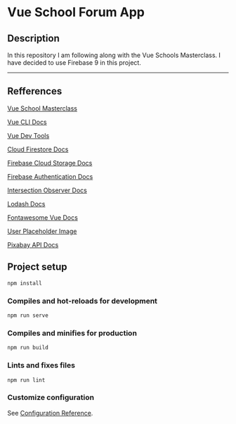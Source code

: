 # Vue School Forum App

## Description

In this repository I am following along with the Vue Schools Masterclass. I have decided to use Firebase 9 in this project.

---

## Refferences

[Vue School Masterclass](https://vueschool.io/courses/the-vuejs-3-master-class)

[Vue CLI Docs](https://cli.vuejs.org/)

[Vue Dev Tools](https://devtools.vuejs.org/guide/installation.html)

[Cloud Firestore Docs](https://firebase.google.com/docs/firestore)

[Firebase Cloud Storage Docs](ase.google.com/docs/storage)

[Firebase Authentication Docs](https://firebase.google.com/docs/auth)

[Intersection Observer Docs](https://developer.mozilla.org/en-US/docs/Web/API/Intersection_Observer_API)

[Lodash Docs](https://lodash.com/docs/)

[Fontawesome Vue Docs](https://fontawesome.com/docs/web/use-with/vue/)

[User Placeholder Image](https://commons.wikimedia.org/wiki/File:Portrait_Placeholder.png)

[Pixabay API Docs](https://pixabay.com/api/docs/)

## Project setup

```
npm install
```

### Compiles and hot-reloads for development

```
npm run serve
```

### Compiles and minifies for production

```
npm run build
```

### Lints and fixes files

```
npm run lint
```

### Customize configuration

See [Configuration Reference](https://cli.vuejs.org/config/).
